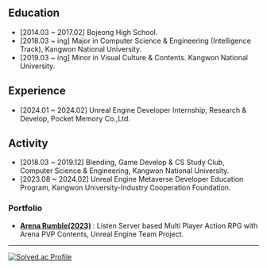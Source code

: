 
## Education
- [2014.03 ~ 2017.02] Bojeong High School.
- [2018.03 ~ ing] Major in Computer Science & Engineering (Intelligence Track), Kangwon National University.
- [2019.03 ~ ing] Minor in Visual Culture & Contents. Kangwon National University.
## Experience
- [2024.01 ~ 2024.02] Unreal Engine Developer Internship, Research & Develop, Pocket Memory Co.,Ltd.
## Activity
- [2018.03 ~ 2019.12] Blending, Game Develop & CS Study Club, Computer Science & Engineering, Kangwon National University.
- [2023.08 ~ 2024.02] Unreal Engine Metaverse Developer Education Program, Kangwon University-Industry Cooperation Foundation.
<!--
- [2024.04 ~ 2024.11] Kakao Tech Campus, Android Development Track, Kakao Corp. x Kangwon National University.
-->
### Portfolio
- **[Arena Rumble(2023)](https://youtu.be/TGwBppxJI_E?si=TrHAkyZoq9MN_EVd)** : Listen Server based Multi Player Action RPG with Arena PVP Contents, Unreal Engine Team Project.

<!--
- **Adventure(2024)** : Imitation of [YOASOBI 「Adventure」](https://youtu.be/Av3xaZkVpJs) Animation Music Video, Personal Work.
--> 
--------

[![Solved.ac Profile](http://mazassumnida.wtf/api/v2/generate_badge?boj=liebenholz98)](https://solved.ac/liebenholz98)
